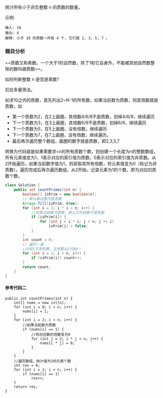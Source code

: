 统计所有小于非负整数 n 的质数的数量。

示例:

```
输入: 10
输出: 4
解释: 小于 10 的质数一共有 4 个, 它们是 2, 3, 5, 7 。
```

### 题目分析


==质数又称素数。一个大于1的自然数，除了1和它自身外，不能被其他自然数整除的数叫做质数==。

如何判断整数 n 是否是素数?

厄拉多塞筛法。

如求10之内的质数，首先列出2~N-1的所有数，如果当前数为质数，则其倍数就是质数，如

- 第一个质数为2，在2上画圈，其倍数4/6/8不是质数，划掉4/6/8，继续遍历
- 下一个质数为3，在3上画圈，其倍数6/9不是质数，划掉6/9，继续遍历
- 下一个质数为5，在5上画圈，没有倍数，继续遍历
- 下一个质数为7，在7上画圈，没有倍数，继续遍历。
- 最后再次遍历整个数组，画圈的数字就是质数，即2,3,5,7

转换为代码就是如果需要求<n的所有质数个数，则创建一个长度为n的整数数组，所有元素值变为1，1表示对应的索引值为质数，0表示对应的索引值为非质数。从2开始遍历，如果当前数字值为1，则获取其所有倍数，将元素值变为0（标记为非质数）。遍历完成后再次遍历数组，从2开始，记录元素为1的个数，即为对应的质数个数。



```java
class Solution {
    public int countPrimes(int n) {
        boolean[] isPrim = new boolean[n];
        // 默认都设置为是质数
        Arrays.fill(isPrim, true);
        for (int i = 2; i * i < n; i++) {
            //如果当前数为质数，那么它的倍数不是质数
            if (isPrim[i]) {
                for (int j = i * i; j < n; j += i)
                    isPrim[j] = false;
            }
        }
        int count = 0;
        // 遍历一遍
        //0和1不是质数，注意要从2开始!!
        for (int i = 2; i < n; i++) {
            if (isPrim[i]) count++;
        }
        return count;
    }
}

```

#### 参考代码二

```
public int countPrimes(int n) {
    int[] nums = new int[n];
    for (int i = 0; i < n; i++) {
        nums[i] = 1;
    }
    for (int i = 2; i < n; i++) {
        //如果当前数为质数
        if (nums[i] == 1) {
            //将对应数的倍数变为0
            for (int j = 2; i * j < n; j++) {
                nums[i * j] = 0;
            }
        }
    }
    //遍历数组，统计值为1的元素个数
    int res = 0;
    for (int i = 2; i < n; i++) {
        if (nums[i] == 1)
            res++;
    }
    return res;
}

```
